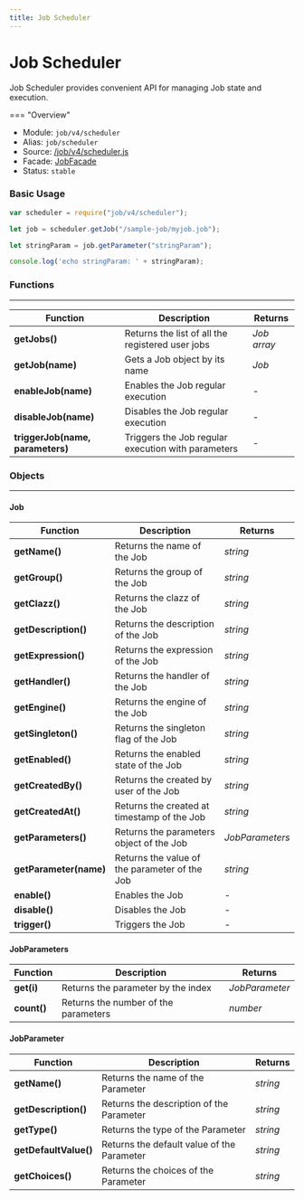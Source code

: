 ```yaml
---
title: Job Scheduler
---
```


Job Scheduler
===

Job Scheduler provides convenient API for managing Job state and execution.

=== "Overview"
- Module: `job/v4/scheduler`
- Alias: `job/scheduler`
- Source: [/job/v4/scheduler.js](https://github.com/dirigiblelabs/api-job/blob/master/job/v4/scheduler.js)
- Facade: [JobFacade](https://github.com/eclipse/dirigible/blob/master/api/api-facade/api-job/src/main/java/org/eclipse/dirigible/api/v3/job/JobFacade.java)
- Status: `stable`


### Basic Usage

```javascript
var scheduler = require("job/v4/scheduler");

let job = scheduler.getJob("/sample-job/myjob.job");

let stringParam = job.getParameter("stringParam");

console.log('echo stringParam: ' + stringParam);
```

### Functions

---

Function     | Description | Returns
------------ | ----------- | --------
**getJobs()**   | Returns the list of all the registered user jobs | *Job array*
**getJob(name)**   | Gets a Job object by its name | *Job*
**enableJob(name)**   | Enables the Job regular execution | *-*
**disableJob(name)**   | Disables the Job regular execution | *-*
**triggerJob(name, parameters)**   | Triggers the Job regular execution with parameters | *-*

### Objects

---

#### Job

Function     | Description | Returns
------------ | ----------- | --------
**getName()** | Returns the name of the Job | *string*
**getGroup()** | Returns the group of the Job | *string*
**getClazz()** | Returns the clazz of the Job | *string*
**getDescription()** | Returns the description of the Job | *string*
**getExpression()** | Returns the expression of the Job | *string*
**getHandler()** | Returns the handler of the Job | *string*
**getEngine()** | Returns the engine of the Job | *string*
**getSingleton()** | Returns the singleton flag of the Job | *string*
**getEnabled()** | Returns the enabled state of the Job | *string*
**getCreatedBy()** | Returns the created by user of the Job | *string*
**getCreatedAt()** | Returns the created at timestamp of the Job | *string*
**getParameters()** | Returns the parameters object of the Job | *JobParameters*
**getParameter(name)** | Returns the value of the parameter of the Job | *string*
**enable()** | Enables the Job | *-*
**disable()** | Disables the Job | *-*
**trigger()** | Triggers the Job | *-*

#### JobParameters

Function     | Description | Returns
------------ | ----------- | --------
**get(i)** | Returns the parameter by the index | *JobParameter*
**count()** | Returns the number of the parameters | *number*

#### JobParameter

Function     | Description | Returns
------------ | ----------- | --------
**getName()** | Returns the name of the Parameter | *string*
**getDescription()** | Returns the description of the Parameter | *string*
**getType()** | Returns the type of the Parameter | *string*
**getDefaultValue()** | Returns the default value of the Parameter | *string*
**getChoices()** | Returns the choices of the Parameter | *string*










